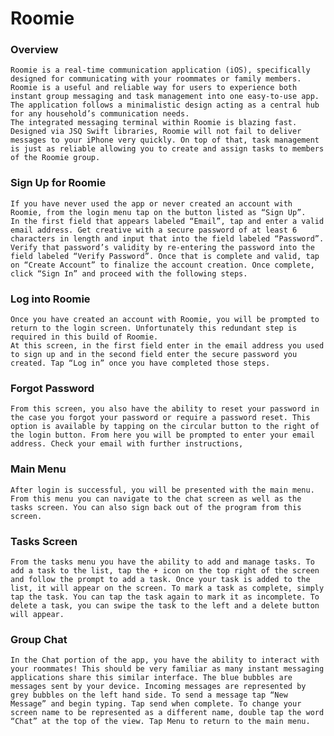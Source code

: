 # Roomie

### Overview
	Roomie is a real-time communication application (iOS), specifically designed for communicating with your roommates or family members. Roomie is a useful and reliable way for users to experience both instant group messaging and task management into one easy-to-use app. The application follows a minimalistic design acting as a central hub for any household’s communication needs. 
	The integrated messaging terminal within Roomie is blazing fast. Designed via JSQ Swift libraries, Roomie will not fail to deliver messages to your iPhone very quickly. On top of that, task management is just as reliable allowing you to create and assign tasks to members of the Roomie group. 

### Sign Up for Roomie
	If you have never used the app or never created an account with Roomie, from the login menu tap on the button listed as “Sign Up”.
	In the first field that appears labeled “Email”, tap and enter a valid email address. Get creative with a secure password of at least 6 characters in length and input that into the field labeled “Password”. Verify that password’s validity by re-entering the password into the field labeled “Verify Password”. Once that is complete and valid, tap on “Create Account” to finalize the account creation. Once complete, click “Sign In” and proceed with the following steps.

### Log into Roomie
	Once you have created an account with Roomie, you will be prompted to return to the login screen. Unfortunately this redundant step is required in this build of Roomie.
	At this screen, in the first field enter in the email address you used to sign up and in the second field enter the secure password you created. Tap “Log in” once you have completed those steps. 

### Forgot Password
	From this screen, you also have the ability to reset your password in the case you forgot your password or require a password reset. This option is available by tapping on the circular button to the right of the login button. From here you will be prompted to enter your email address. Check your email with further instructions,

### Main Menu
	After login is successful, you will be presented with the main menu. From this menu you can navigate to the chat screen as well as the tasks screen. You can also sign back out of the program from this screen.

### Tasks Screen
	From the tasks menu you have the ability to add and manage tasks. To add a task to the list, tap the + icon on the top right of the screen and follow the prompt to add a task. Once your task is added to the list, it will appear on the screen. To mark a task as complete, simply tap the task. You can tap the task again to mark it as incomplete. To delete a task, you can swipe the task to the left and a delete button will appear. 

### Group Chat
	In the Chat portion of the app, you have the ability to interact with your roommates! This should be very familiar as many instant messaging applications share this similar interface. The blue bubbles are messages sent by your device. Incoming messages are represented by grey bubbles on the left hand side. To send a message tap “New Message” and begin typing. Tap send when complete. To change your screen name to be represented as a different name, double tap the word “Chat” at the top of the view. Tap Menu to return to the main menu.
